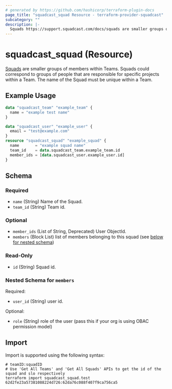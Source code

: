 ```yaml
---
# generated by https://github.com/hashicorp/terraform-plugin-docs
page_title: "squadcast_squad Resource - terraform-provider-squadcast"
subcategory: ""
description: |-
  Squads https://support.squadcast.com/docs/squads are smaller groups of members within Teams. Squads could correspond to groups of people that are responsible for specific projects within a Team. The name of the Squad must be unique within a Team.
---
```


# squadcast_squad (Resource)

[Squads](https://support.squadcast.com/docs/squads) are smaller groups of members within Teams. Squads could correspond to groups of people that are responsible for specific projects within a Team. The name of the Squad must be unique within a Team.

## Example Usage

```terraform
data "squadcast_team" "example_team" {
  name = "example test name"
}

data "squadcast_user" "example_user" {
  email = "test@example.com"
}
resource "squadcast_squad" "example_squad" {
  name       = "example squad name"
  team_id    = data.squadcast_team.example_team.id
  member_ids = [data.squadcast_user.example_user.id]
}
```

<!-- schema generated by tfplugindocs -->
## Schema

### Required

- `name` (String) Name of the Squad.
- `team_id` (String) Team id.

### Optional

- `member_ids` (List of String, Deprecated) User ObjectId.
- `members` (Block List) list of members belonging to this squad (see [below for nested schema](#nestedblock--members))

### Read-Only

- `id` (String) Squad id.

<a id="nestedblock--members"></a>
### Nested Schema for `members`

Required:

- `user_id` (String) user id.

Optional:

- `role` (String) role of the user (pass this if your org is using OBAC permission model)

## Import

Import is supported using the following syntax:

```shell
# teamID:squadID
# Use 'Get All Teams' and 'Get All Squads' APIs to get the id of the squad and slo respectively 
terraform import squadcast_squad.test 62d2fe23a57381088224d726:62da76c088f407f9ca756ca5
```
